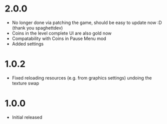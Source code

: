 # 2.0.0
- No longer done via patching the game, should be easy to update now :D (thank you spaghettdev)
- Coins in the level complete UI are also gold now
- Compatability with Coins in Pause Menu mod
- Added settings

# 1.0.2
- Fixed reloading resources (e.g. from graphics settings) undoing the texture swap

# 1.0.0
- Initial released